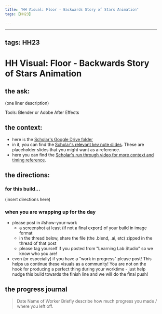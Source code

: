 ```yaml
---
title: 'HH Visual: Floor - Backwards Story of Stars Animation'
tags: [HH23]

---
```


---
tags: HH23
---

# HH Visual: Floor - Backwards Story of Stars Animation
## the ask:
(one liner description)

Tools: Blender or Adobe After Effects



## the context:
* here is the [Scholar's Google Drive folder](https://drive.google.com/drive/folders/1qZtzgVCEtCjrTJnVrwuHQQXav8QwngrN)
* in it, you can find the [Scholar's relevant key note slides](https://drive.google.com/drive/folders/1TzmqoK7hMK5FcziWJxUgIQQAH-m8nWBR). These are placeholder slides that you might want as a reference.
* here you can find the [Scholar's run through video for more context and timing reference](https://drive.google.com/file/d/1uy9ROnl9QLJKJFDP5t4ZIY8dQVBjtbMA/view?usp=sharing).


## the directions:
### for this build...
(insert directions here)

### when you are wrapping up for the day
* please post in #show-your-work
    * a screenshot at least (if not a final export) of your build in image format
    * in the thread below, share the file (the .blend, .ai, etc) zipped in the thread of that post
    * please tag yourself if you posted from "Learning Lab Studio" so we know who you are!
* even (or especially) if you have a "work in progress" please post! This helps us continue these visuals as a community! You are not on the hook for producing a perfect thing during your worktime - just help nudge this build towards the finish line and we will do the final push!


## the progress journal
> Date
> Name of Worker
> Briefly describe how much progress you made / where you left off.







